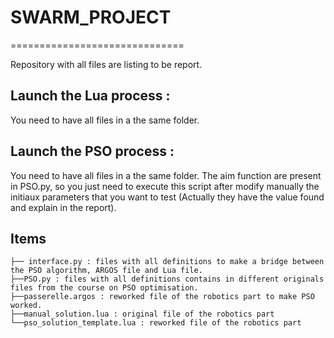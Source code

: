 # SWARM_PROJECT
==============================

Repository with all files are listing to be report.

Launch the Lua process :
-------------
You need to have all files in a the same folder. 


Launch the PSO process :
-------------
You need to have all files in a the same folder. The aim function are present in PSO.py, so you just need to execute this script after modify manually the initiaux parameters that you want to test (Actually they have the value found and explain in the report).


Items
------------
~~~~
├── interface.py : files with all definitions to make a bridge between the PSO algorithm, ARGOS file and Lua file. 
├──PSO.py : files with all definitions contains in different originals files from the course on PSO optimisation.
├──passerelle.argos : reworked file of the robotics part to make PSO worked.
├──manual_solution.lua : original file of the robotics part
└──pso_solution_template.lua : reworked file of the robotics part
